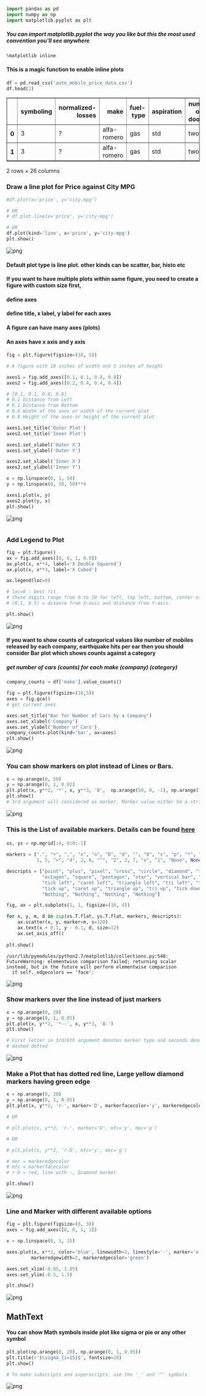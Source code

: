 

```python
import pandas as pd
import numpy as np
import matplotlib.pyplot as plt
```

##### You can import matplotlib.pyplot the way you like but this the most used convention you'll see anywhere

 #####  


```python
%matplotlib inline
```

 #### This is a magic function to enable inline plots

 ####  


```python
df = pd.read_csv('auto_mobile_price_data.csv')
df.head(2)
```




<div>
<table border="1" class="dataframe">
  <thead>
    <tr style="text-align: right;">
      <th></th>
      <th>symboling</th>
      <th>normalized-losses</th>
      <th>make</th>
      <th>fuel-type</th>
      <th>aspiration</th>
      <th>num-of-doors</th>
      <th>body-style</th>
      <th>drive-wheels</th>
      <th>engine-location</th>
      <th>wheel-base</th>
      <th>...</th>
      <th>engine-size</th>
      <th>fuel-system</th>
      <th>bore</th>
      <th>stroke</th>
      <th>compression-ratio</th>
      <th>horsepower</th>
      <th>peak-rpm</th>
      <th>city-mpg</th>
      <th>highway-mpg</th>
      <th>price</th>
    </tr>
  </thead>
  <tbody>
    <tr>
      <th>0</th>
      <td>3</td>
      <td>?</td>
      <td>alfa-romero</td>
      <td>gas</td>
      <td>std</td>
      <td>two</td>
      <td>convertible</td>
      <td>rwd</td>
      <td>front</td>
      <td>88.6</td>
      <td>...</td>
      <td>130</td>
      <td>mpfi</td>
      <td>3.47</td>
      <td>2.68</td>
      <td>9.0</td>
      <td>111</td>
      <td>5000</td>
      <td>21</td>
      <td>27</td>
      <td>13495</td>
    </tr>
    <tr>
      <th>1</th>
      <td>3</td>
      <td>?</td>
      <td>alfa-romero</td>
      <td>gas</td>
      <td>std</td>
      <td>two</td>
      <td>convertible</td>
      <td>rwd</td>
      <td>front</td>
      <td>88.6</td>
      <td>...</td>
      <td>130</td>
      <td>mpfi</td>
      <td>3.47</td>
      <td>2.68</td>
      <td>9.0</td>
      <td>111</td>
      <td>5000</td>
      <td>21</td>
      <td>27</td>
      <td>16500</td>
    </tr>
  </tbody>
</table>
<p>2 rows × 26 columns</p>
</div>



 ####  

### Draw a line plot for Price against City MPG


```python
#df.plot(x='price', y='city-mpg')

# OR
# df.plot.line(x='price', y='city-mpg')

# OR
df.plot(kind='line', x='price', y='city-mpg')
plt.show()
```


![png](images/output_9_0.png)


#### Default plot type is line plot. other kinds can be scatter, bar, histo etc

#### If you want to have multiple plots within same figure, you need to create a figure with custom size first,
#### define axes
#### define title, x label, y label for each axes
#### A figure can have many axes (plots)
####    An axes have x axis and y axis
    

 ####  


```python
fig = plt.figure(figsize=(10, 5))

# A figure with 10 inches of width and 5 inches of height

axes1 = fig.add_axes([0.1, 0.1, 0.8, 0.8])
axes2 = fig.add_axes([0.2, 0.4, 0.4, 0.4])

# [0.1, 0.1, 0.8, 0.8]
# 0.1 Distance from Left
# 0.1 Distance from Bottom
# 0.8 Width of the axes or width of the current plot
# 0.8 Height of the axes or height of the current plot

axes1.set_title('Outer Plot')
axes2.set_title('Inner Plot')

axes1.set_xlabel('Outer X')
axes1.set_ylabel('Outer Y')

axes2.set_xlabel('Inner X')
axes2.set_ylabel('Inner Y')

x = np.linspace(0, 1, 50)
y = np.linspace(0, 10, 50)**4

axes1.plot(x, y)
axes2.plot(y, x)
plt.show()
```


![png](images/output_13_0.png)



```python

```

### Add Legend to Plot


```python
fig = plt.figure()
ax = fig.add_axes([0, 0, 1, 0.8])
ax.plot(x, x**4, label='X Double Squared')
ax.plot(x, x**3, label='X Cubed')

ax.legend(loc=0)

# loc=0 : best fit
# these digits range from 0 to 10 for left, top left, bottom, center etc.
# (0.1, 0.5) = disance from X-axis and distance from Y-axis.

plt.show()
```


![png](images/output_16_0.png)


#### If you want to show counts of categorical values like number of mobiles released by each company, earthquake hits per ear then you should consider Bar plot which shows counts against a category

##### get number of cars (counts) for each make (company) (category)


```python
company_counts = df['make'].value_counts()
```


```python
fig = plt.figure(figsize=(10,5))
axes = fig.gca()
# get current axes

axes.set_title("Bar for Number of Cars by a Company")
axes.set_xlabel('Company')
axes.set_ylabel('Number of Cars')
company_counts.plot(kind='bar', ax=axes)
plt.show()
```


![png](images/output_20_0.png)


 ####  

### You can show markers on plot instead of Lines or Bars.


```python
x = np.arange(0, 50)
y = np.arange(0, 1, 0.02)
plt.plot(x, y**2, '*', x, y**3, '8',  np.arange(50, 0, -1), np.arange(1, 0, -0.02), '3')
plt.show()
# 3rd argument will considered as marker. Marker value either be a string or numerical, depending on marker type
```


![png](images/output_23_0.png)


### This is the List of available markers. Details can be found [here](https://matplotlib.org/api/markers_api.html)

 ####  


```python
xs, ys = np.mgrid[:4, 9:0:-1]

markers = [".", "+", ",", "x", "o", "D", "d", "", "8", "s", "p", "*", "|", "_", "h", "H", 0, 4, "<", "3",
           1, 5, ">", "4", 2, 6, "^", "2", 3, 7, "v", "1", "None", None, " ", ""]

descripts = ["point", "plus", "pixel", "cross", "circle", "diamond", "thin diamond", "",
             "octagon", "square", "pentagon", "star", "vertical bar", "horizontal bar", "hexagon 1", "hexagon 2",
             "tick left", "caret left", "triangle left", "tri left", "tick right", "caret right", "triangle right", "tri right",
             "tick up", "caret up", "triangle up", "tri up", "tick down", "caret down", "triangle down", "tri down",
             "Nothing", "Nothing", "Nothing", "Nothing"]

fig, ax = plt.subplots(1, 1, figsize=(10, 4))

for x, y, m, d in zip(xs.T.flat, ys.T.flat, markers, descripts):
    ax.scatter(x, y, marker=m, s=120)
    ax.text(x + 0.1, y - 0.1, d, size=12)
    ax.set_axis_off()
    
plt.show()
```

    /usr/lib/pymodules/python2.7/matplotlib/collections.py:548: FutureWarning: elementwise comparison failed; returning scalar instead, but in the future will perform elementwise comparison
      if self._edgecolors == 'face':



![png](images/output_26_1.png)


### Show markers over the line instead of just markers


```python
x = np.arange(0, 20)
y = np.arange(0, 1, 0.05)
plt.plot(x, y**2, '*--', x, y**3, '8-')
plt.show()

# First letter in 3rd/6th argument denotes marker type and seconds denotes line type i.e dotted, dashed, 
# dashed dotted
```


![png](images/output_28_0.png)


 ###  

### Make a Plot that has dotted red line, Large yellow diamond markers having green edge


```python
x = np.arange(0, 20)
y = np.arange(0, 1, 0.05)
plt.plot(x, y**2, 'r-', marker='D', markerfacecolor='y', markeredgecolor='g')

# OR

# plt.plot(x, y**2, 'r-', marker='D', mfc='y', mec='g')

# OR

# plt.plot(x, y**2, 'r-D', mfc='y', mec='g')

# mec = markeredgecolor
# mfc = markerfacecolor
# r-D = red, line with -, Diamond marker

plt.show()
```


![png](images/output_31_0.png)


 ###  

### Line and Marker with different available options


```python
fig = plt.figure(figsize=(8, 3))
axes = fig.add_axes([0, 0, 1, 1])

x = np.linspace(0, 1, 15)

axes.plot(x, x**2, color='blue', linewidth=2, linestyle='-', marker='o', markerfacecolor='yellow', markersize=20,
         markeredgewidth=2, markeredgecolor='green')

axes.set_xlim(-0.05, 1.05)
axes.set_ylim(-0.5, 1.5)

plt.show()
```


![png](images/output_34_0.png)


## MathText

#### You can show Math symbols inside plot like sigma or pie or any other symbol


```python
plt.plot(np.arange(0, 20), np.arange(0, 1, 0.05))
plt.title(r'$\sigma_{i=15}$', fontsize=20)
plt.show()

# To make subscripts and superscripts, use the '_' and '^' symbols
```


![png](images/output_37_0.png)

